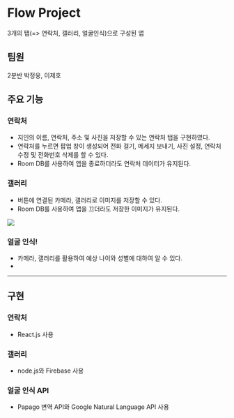 # Flow Project
3개의 탭(=> 연락처, 갤러리, 얼굴인식)으로 구성된 앱

## 팀원
2분반 박정웅, 이제호

## 주요 기능
### 연락처
- 지인의 이름, 연락처, 주소 및 사진을 저장할 수 있는 연락처 탭을 구현하였다.
- 연락처를 누르면 팝업 창이 생성되어 전화 걸기, 메세지 보내기, 사진 설정, 연락처 수정 및 전화번호 삭제를 할 수 있다.
- Room DB를 사용하여 앱을 종료하더라도 연락처 데이터가 유지된다.


### 갤러리
- 버튼에 연결된 카메라, 갤러리로 이미지를 저장할 수 있다.
- Room DB를 사용하여 앱을 끄더라도 저장한 이미지가 유지된다.
<img src = "https://user-images.githubusercontent.com/78259314/147910507-8b14c590-3d01-4581-86e2-0263ef5f51fd.gif">

### 얼굴 인식!

- 카메라, 갤러리를 활용하여 예상 나이와 성별에 대하여 알 수 있다.
- 

--------
## 구현
### 연락처
- React.js 사용
### 갤러리
- node.js와 Firebase 사용
### 얼굴 인식 API
- Papago 변역 API와 Google Natural Language API 사용

